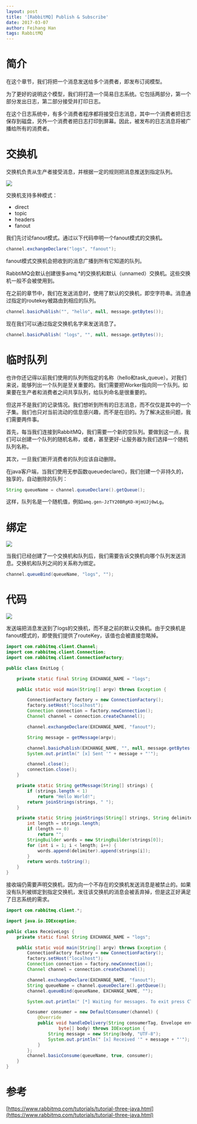 ```yaml
---
layout: post
title: '[RabbitMQ] Publish & Subscribe'
date: 2017-03-07
author: Feihang Han
tags: RabbitMQ
---
```


# 简介

在这个章节，我们将把一个消息发送给多个消费者，即发布订阅模型。

为了更好的说明这个模型，我们将打造一个简易日志系统。它包括两部分，第一个部分发出日志，第二部分接受并打印日志。

在这个日志系统中，有多个消费者程序都将接受日志消息，其中一个消费者把日志保存到磁盘，另外一个消费者把日志打印到屏幕。因此，被发布的日志消息将被广播给所有的消费者。

# 交换机

交换机负责从生产者接受消息，并根据一定的规则把消息推送到指定队列。

![](https://www.rabbitmq.com/img/tutorials/exchanges.png)

交换机支持多种模式：

* direct
* topic
* headers
* fanout

我们先讨论fanout模式。通过以下代码申明一个fanout模式的交换机。

```java
channel.exchangeDeclare("logs", "fanout");
```

fanout模式交换机会把收到的消息广播到所有它知道的队列。

RabbtiMQ会默认创建很多amq.\*的交换机和默认（unnamed）交换机。这些交换机一般不会被使用到。

在之前的章节中，我们在发送消息时，使用了默认的交换机，即空字符串。消息通过指定的routekey被路由到相应的队列。

```java
channel.basicPublish("", "hello", null, message.getBytes());
```

现在我们可以通过指定交换机名字来发送消息了。

```java
channel.basicPublish( "logs", "", null, message.getBytes());
```

# 临时队列

也许你还记得以前我们使用的队列所指定的名称（hello和task\_queue）。对我们来说，能够列出一个队列是至关重要的。我们需要把Worker指向同一个队列。如果要在生产者和消费者之间共享队列，给队列命名是很重要的。

但这并不是我们的记录情况。我们想听到所有的日志消息，而不仅仅是其中的一个子集。我们也只对当前流动的信息感兴趣，而不是在旧的。为了解决这些问题，我们需要两件事。

首先，每当我们连接到RabbitMQ，我们需要一个新的空队列。要做到这一点，我们可以创建一个队列的随机名称，或者，甚至更好-让服务器为我们选择一个随机队列名称。

其次，一旦我们断开消费者的队列应该自动删除。

在java客户端，当我们使用无参函数queuedeclare\(\)，我们创建一个非持久的，独享的，自动删除的队列：

```java
String queueName = channel.queueDeclare().getQueue();
```

这样，队列名是一个随机值，例如`amq.gen-JzTY20BRgKO-HjmUJj0wLg`。

# 绑定

![](https://www.rabbitmq.com/img/tutorials/bindings.png)

当我们已经创建了一个交换机和队列后，我们需要告诉交换机向哪个队列发送消息。交换机和队列之间的关系称为绑定。

```java
channel.queueBind(queueName, "logs", "");
```

# 代码

![](https://www.rabbitmq.com/img/tutorials/python-three-overall.png)

发送端把消息发送到了logs的交换机，而不是之前的默认交换机。由于交换机是fanout模式的，即使我们提供了routeKey，该值也会被直接忽略掉。

```java
import com.rabbitmq.client.Channel;
import com.rabbitmq.client.Connection;
import com.rabbitmq.client.ConnectionFactory;

public class EmitLog {

    private static final String EXCHANGE_NAME = "logs";

    public static void main(String[] argv) throws Exception {

        ConnectionFactory factory = new ConnectionFactory();
        factory.setHost("localhost");
        Connection connection = factory.newConnection();
        Channel channel = connection.createChannel();

        channel.exchangeDeclare(EXCHANGE_NAME, "fanout");

        String message = getMessage(argv);

        channel.basicPublish(EXCHANGE_NAME, "", null, message.getBytes());
        System.out.println(" [x] Sent '" + message + "'");

        channel.close();
        connection.close();
    }

    private static String getMessage(String[] strings) {
        if (strings.length < 1)
            return "Hello World!";
        return joinStrings(strings, " ");
    }

    private static String joinStrings(String[] strings, String delimiter) {
        int length = strings.length;
        if (length == 0)
            return "";
        StringBuilder words = new StringBuilder(strings[0]);
        for (int i = 1; i < length; i++) {
            words.append(delimiter).append(strings[i]);
        }
        return words.toString();
    }
}
```

接收端仍需要声明交换机，因为向一个不存在的交换机发送消息是被禁止的。如果没有队列被绑定到指定交换机，发往该交换机的消息会被丢弃掉，但是这正好满足了日志系统的需求。

```java
import com.rabbitmq.client.*;

import java.io.IOException;

public class ReceiveLogs {
    private static final String EXCHANGE_NAME = "logs";

    public static void main(String[] argv) throws Exception {
        ConnectionFactory factory = new ConnectionFactory();
        factory.setHost("localhost");
        Connection connection = factory.newConnection();
        Channel channel = connection.createChannel();

        channel.exchangeDeclare(EXCHANGE_NAME, "fanout");
        String queueName = channel.queueDeclare().getQueue();
        channel.queueBind(queueName, EXCHANGE_NAME, "");

        System.out.println(" [*] Waiting for messages. To exit press CTRL+C");

        Consumer consumer = new DefaultConsumer(channel) {
            @Override
            public void handleDelivery(String consumerTag, Envelope envelope, AMQP.BasicProperties properties,
                    byte[] body) throws IOException {
                String message = new String(body, "UTF-8");
                System.out.println(" [x] Received '" + message + "'");
            }
        };
        channel.basicConsume(queueName, true, consumer);
    }
}
```

# 参考

[https://www.rabbitmq.com/tutorials/tutorial-three-java.html](https://www.rabbitmq.com/tutorials/tutorial-three-java.html)

